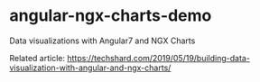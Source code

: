 # angular-ngx-charts-demo
Data visualizations with Angular7 and NGX Charts

Related article: https://techshard.com/2019/05/19/building-data-visualization-with-angular-and-ngx-charts/

